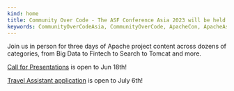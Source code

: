 ```yaml
---
kind: home
title: Community Over Code - The ASF Conference Asia 2023 will be held in Beijing from this August 18 to 20！
keywords: CommunityOverCodeAsia, CommunityOverCode, ApacheCon, ApacheAsiaCon, ApacheConAsia2023
---
```


Join us in person for three days of Apache project content across dozens of categories, from Big Data to Fintech to Search to Tomcat and more.

[Call for Presentations](./cfp.html) is open to Jun 18th!

[Travel Assistant application](./tac.html) is open to July 6th!
